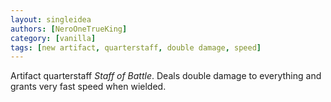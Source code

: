 ```yaml
---
layout: singleidea
authors: [NeroOneTrueKing]
category: [vanilla]
tags: [new artifact, quarterstaff, double damage, speed]
---
```

Artifact quarterstaff *Staff of Battle*. Deals double damage to everything and
grants very fast speed when wielded.
